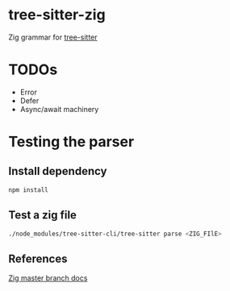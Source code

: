# tree-sitter-zig

Zig grammar for [tree-sitter](https://github.com/tree-sitter/tree-sitter)

# TODOs
 * Error
 * Defer
 * Async/await machinery

# Testing the parser
## Install dependency
```sh
npm install
```

## Test a zig file
```sh
./node_modules/tree-sitter-cli/tree-sitter parse <ZIG_FIlE>
```

## References
[Zig master branch docs](https://ziglang.org/documentation/master/)
